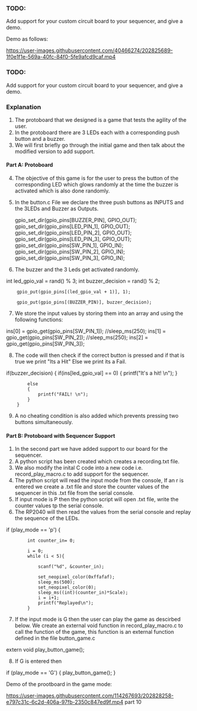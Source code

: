### TODO:

Add support for your custom circuit board to your sequencer, and give a demo.

Demo as follows:


https://user-images.githubusercontent.com/40466274/202825689-1f0e1f1e-569a-40fc-84f0-5fe9afcd9caf.mp4

### TODO:

Add support for your custom circuit board to your sequencer, and give a demo.
### Explanation
1. The protoboard that we designed is a game that tests the agility of the user. 
2. In the protoboard there are 3 LEDs each with a corresponding push button and a buzzer. 
3. We will first briefly go through the initial game and then talk about the modified version to add support.

#### Part A: Protoboard 
4. The objective of this game is for the user to press the button of the corresponding LED which glows randomly at the time the buzzer is activated which is also done randomly.
5. In the button.c File we declare the three push buttons as INPUTS and the 3LEDs and Buzzer as Outputs.

    gpio_set_dir(gpio_pins[BUZZER_PIN], GPIO_OUT);
    gpio_set_dir(gpio_pins[LED_PIN_1], GPIO_OUT);
    gpio_set_dir(gpio_pins[LED_PIN_2], GPIO_OUT);
    gpio_set_dir(gpio_pins[LED_PIN_3], GPIO_OUT); 
    gpio_set_dir(gpio_pins[SW_PIN_1],  GPIO_IN);
    gpio_set_dir(gpio_pins[SW_PIN_2],  GPIO_IN);
    gpio_set_dir(gpio_pins[SW_PIN_3],  GPIO_IN);


6. The buzzer and the 3 Leds get activated randomly.

int led_gpio_val = rand() % 3; 
        int buzzer_decision = rand() % 2; 

        gpio_put(gpio_pins[(led_gpio_val + 1)], 1);

        gpio_put(gpio_pins[(BUZZER_PIN)], buzzer_decision);


7.  We store the input values by storing them into an array and using the following functions:

ins[0] = gpio_get(gpio_pins[SW_PIN_1]);
        //sleep_ms(250);
        ins[1] = gpio_get(gpio_pins[SW_PIN_2]);
        //sleep_ms(250);
        ins[2] = gpio_get(gpio_pins[SW_PIN_3]);

8. The code will then check if the correct button is pressed and if that is true we print "Its a Hit" Else we print its a Fail.

if(buzzer_decision)
        {
            if(ins[led_gpio_val] == 0)
            {
                printf("It's a hit! \n");
            }

            else
            {
                printf("FAIL! \n");
            }
        }


9. A no cheating condition is also added which prevents pressing two buttons simultaneously.

#### Part B: Protoboard with Sequencer Support
1. In the second part we have added support to our board for the sequencer.
2. A python script has been created which creates a recording.txt file.
3. We also modify the inital C code into a new code i.e. record_play_macro.c to add support for the sequencer.
4. The python script will read the input mode  from the console, If an r is entered we create a .txt file and store the counter values of the sequencer in this .txt file from the serial console.
5. If input mode is P then the python script will open .txt file, write the counter values tp the serial console.
6. The RP2040 will then read the values from the serial console and replay the sequence of the LEDs.

if (play_mode == 'p') {
            
            int counter_in= 0;
           
            i = 0;
            while (i < 5){
                
                scanf("%d", &counter_in);
                
                set_neopixel_color(0xffafaf);
                sleep_ms(500);
                set_neopixel_color(0);
                sleep_ms((int)(counter_in)*Scale);
                i = i+1;
                printf("Replayed\n");
            }

7. If the input mode is G then the user can play the game as descirbed below. We create an external void function in record_play_macro.c to call the function of the game, this function is an external function defined in the file button_game.c

extern void play_button_game(); 

8. If G is entered then 

 if (play_mode == 'G')
            {
                play_button_game();
            }

Demo of the prootboard  in the game mode:

https://user-images.githubusercontent.com/114267693/202828258-e797c31c-6c2d-406a-97fb-2350c847ed9f.mp4
part 10

